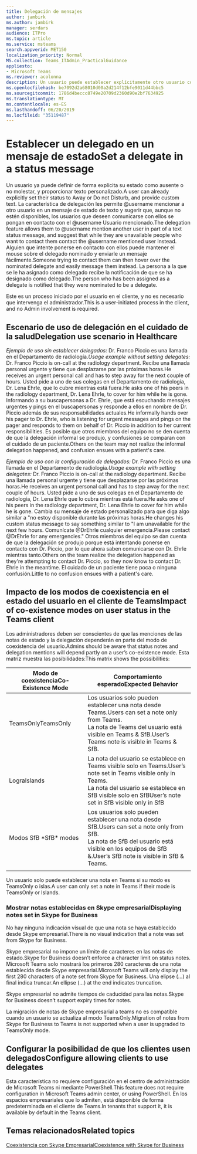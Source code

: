 ```yaml
---
title: Delegación de mensajes
author: jambirk
ms.author: jambirk
manager: serdars
audience: ITPro
ms.topic: article
ms.service: msteams
search.appverid: MET150
localization_priority: Normal
MS.collection: Teams_ITAdmin_PracticalGuidance
appliesto:
- Microsoft Teams
ms.reviewer: acolonna
description: Un usuario puede establecer explícitamente otro usuario como delegado en su mensaje de estado.
ms.openlocfilehash: be7092d2a68010d00a2d214f12bfe9011d44bbc5
ms.sourcegitcommit: 1786d4beccc8749e20709d2360d90e2bf7634925
ms.translationtype: MT
ms.contentlocale: es-ES
ms.lasthandoff: 06/20/2019
ms.locfileid: "35119487"
---
```

# <a name="set-a-delegate-in-a-status-message"></a><span data-ttu-id="1391a-103">Establecer un delegado en un mensaje de estado</span><span class="sxs-lookup"><span data-stu-id="1391a-103">Set a delegate in a status message</span></span>

<span data-ttu-id="1391a-104">Un usuario ya puede definir de forma explícita su estado como ausente o no molestar, y proporcionar texto personalizado.</span><span class="sxs-lookup"><span data-stu-id="1391a-104">A user can already explicitly set their status to Away or Do not Disturb, and provide custom text.</span></span> <span data-ttu-id="1391a-105">La característica de delegación les permite @username mencionar a otro usuario en un mensaje de estado de texto y sugerir que, aunque no estén disponibles, los usuarios que deseen comunicarse con ellos se pongan en contacto con el @username Usuario mencionado.</span><span class="sxs-lookup"><span data-stu-id="1391a-105">The delegation feature allows them to @username mention another user in part of a text status message, and suggest that while they are unavailable people who want to contact them contact the @username mentioned user instead.</span></span> <span data-ttu-id="1391a-106">Alguien que intente ponerse en contacto con ellos puede mantener el mouse sobre el delegado nominado y enviarle un mensaje fácilmente.</span><span class="sxs-lookup"><span data-stu-id="1391a-106">Someone trying to contact them can then hover over the nominated delegate and easily message them instead.</span></span>  <span data-ttu-id="1391a-107">La persona a la que se le ha asignado como delegado recibe la notificación de que se ha designado como delegado.</span><span class="sxs-lookup"><span data-stu-id="1391a-107">The person who has been assigned as a delegate is notified that they were nominated to be a delegate.</span></span>

<span data-ttu-id="1391a-108">Este es un proceso iniciado por el usuario en el cliente, y no es necesario que intervenga el administrador.</span><span class="sxs-lookup"><span data-stu-id="1391a-108">This is a user-initiated process in the client, and no Admin involvement is required.</span></span>

## <a name="delegation-use-scenario-in-healthcare"></a><span data-ttu-id="1391a-109">Escenario de uso de delegación en el cuidado de la salud</span><span class="sxs-lookup"><span data-stu-id="1391a-109">Delegation use scenario in Healthcare</span></span>

<span data-ttu-id="1391a-110">*Ejemplo de uso sin establecer delegados:*  Dr. Franco Piccio es una llamada en el Departamento de radiología.</span><span class="sxs-lookup"><span data-stu-id="1391a-110">*Usage example without setting delegates:*  Dr. Franco Piccio is on-call at the radiology department.</span></span> <span data-ttu-id="1391a-111">Recibe una llamada personal urgente y tiene que desplazarse por las próximas horas.</span><span class="sxs-lookup"><span data-stu-id="1391a-111">He receives an urgent personal call and has to step away for the next couple of hours.</span></span> <span data-ttu-id="1391a-112">Usted pide a uno de sus colegas en el Departamento de radiología, Dr. Lena Ehrle, que lo cubre mientras está fuera.</span><span class="sxs-lookup"><span data-stu-id="1391a-112">He asks one of his peers in the radiology department, Dr. Lena Ehrle, to cover for him while he is gone.</span></span> <span data-ttu-id="1391a-113">Informando a su buscapersonas a Dr. Ehrle, que está escuchando mensajes urgentes y pings en el buscapersonas y responde a ellos en nombre de Dr. Piccio además de sus responsabilidades actuales.</span><span class="sxs-lookup"><span data-stu-id="1391a-113">He informally hands over his pager to Dr. Ehrle, who is listening for urgent messages and pings on the pager and responds to them on behalf of Dr. Piccio in addition to her current responsibilities.</span></span> <span data-ttu-id="1391a-114">Es posible que otros miembros del equipo no se den cuenta de que la delegación informal se produjo, y confusiones se comparan con el cuidado de un paciente.</span><span class="sxs-lookup"><span data-stu-id="1391a-114">Others on the team may not realize the informal delegation happened, and confusion ensues with a patient's care.</span></span>

<span data-ttu-id="1391a-115">*Ejemplo de uso con la configuración de delegados:* Dr. Franco Piccio es una llamada en el Departamento de radiología.</span><span class="sxs-lookup"><span data-stu-id="1391a-115">*Usage example with setting delegates:* Dr. Franco Piccio is on-call at the radiology department.</span></span> <span data-ttu-id="1391a-116">Recibe una llamada personal urgente y tiene que desplazarse por las próximas horas.</span><span class="sxs-lookup"><span data-stu-id="1391a-116">He receives an urgent personal call and has to step away for the next couple of hours.</span></span> <span data-ttu-id="1391a-117">Usted pide a uno de sus colegas en el Departamento de radiología, Dr. Lena Ehrle que lo cubra mientras está fuera.</span><span class="sxs-lookup"><span data-stu-id="1391a-117">He asks one of his peers in the radiology department, Dr. Lena Ehrle to cover for him while he is gone.</span></span> <span data-ttu-id="1391a-118">Cambia su mensaje de estado personalizado para que diga algo similar a "no estoy disponible durante las próximas horas.</span><span class="sxs-lookup"><span data-stu-id="1391a-118">He changes his custom status message to say something similar to "I am unavailable for the next few hours.</span></span> <span data-ttu-id="1391a-119">Comunícate @DrEhrle cualquier emergencia.</span><span class="sxs-lookup"><span data-stu-id="1391a-119">Please contact @DrEhrle for any emergencies."</span></span>  <span data-ttu-id="1391a-120">Otros miembros del equipo se dan cuenta de que la delegación se produjo porque está intentando ponerse en contacto con Dr. Piccio, por lo que ahora saben comunicarse con Dr. Ehrle mientras tanto.</span><span class="sxs-lookup"><span data-stu-id="1391a-120">Others on the team realize the delegation happened as they're attempting to contact Dr. Piccio, so they now know to contact Dr. Ehrle in the meantime.</span></span> <span data-ttu-id="1391a-121">El cuidado de un paciente tiene poca o ninguna confusión.</span><span class="sxs-lookup"><span data-stu-id="1391a-121">Little to no confusion ensues with a patient's care.</span></span>

## <a name="impact-of-co-existence-modes-on-user-status-in-the-teams-client"></a><span data-ttu-id="1391a-122">Impacto de los modos de coexistencia en el estado del usuario en el cliente de Teams</span><span class="sxs-lookup"><span data-stu-id="1391a-122">Impact of co-existence modes on user status in the Teams client</span></span>

<span data-ttu-id="1391a-123">Los administradores deben ser conscientes de que las menciones de las notas de estado y la delegación dependerán en parte del modo de coexistencia del usuario.</span><span class="sxs-lookup"><span data-stu-id="1391a-123">Admins should be aware that status notes and delegation mentions will depend partly on a user’s co-existence mode.</span></span> <span data-ttu-id="1391a-124">Esta matriz muestra las posibilidades:</span><span class="sxs-lookup"><span data-stu-id="1391a-124">This matrix shows the possibilities:</span></span>

|<span data-ttu-id="1391a-125">Modo de coexistencia</span><span class="sxs-lookup"><span data-stu-id="1391a-125">Co-Existence Mode</span></span> | <span data-ttu-id="1391a-126">Comportamiento esperado</span><span class="sxs-lookup"><span data-stu-id="1391a-126">Expected Behavior</span></span>|
|---|---|
|<span data-ttu-id="1391a-127">TeamsOnly</span><span class="sxs-lookup"><span data-stu-id="1391a-127">TeamsOnly</span></span> |<span data-ttu-id="1391a-128">Los usuarios solo pueden establecer una nota desde Teams.</span><span class="sxs-lookup"><span data-stu-id="1391a-128">Users can set a note only from Teams.</span></span> <br> <span data-ttu-id="1391a-129">La nota de Teams del usuario está visible en Teams & SfB.</span><span class="sxs-lookup"><span data-stu-id="1391a-129">User’s Teams note is visible in Teams & SfB.</span></span> |
|<span data-ttu-id="1391a-130">Logra</span><span class="sxs-lookup"><span data-stu-id="1391a-130">Islands</span></span> | <span data-ttu-id="1391a-131">La nota del usuario se establece en Teams visible solo en Teams.</span><span class="sxs-lookup"><span data-stu-id="1391a-131">User’s note set in Teams visible only in Teams.</span></span> <br> <span data-ttu-id="1391a-132">La nota del usuario se establece en SfB visible solo en SfB</span><span class="sxs-lookup"><span data-stu-id="1391a-132">User’s note set in SfB visible only in SfB</span></span> |
|<span data-ttu-id="1391a-133">Modos SfB \*</span><span class="sxs-lookup"><span data-stu-id="1391a-133">SfB\* modes</span></span> | <span data-ttu-id="1391a-134">Los usuarios solo pueden establecer una nota desde SfB.</span><span class="sxs-lookup"><span data-stu-id="1391a-134">Users can set a note only from SfB.</span></span> <br> <span data-ttu-id="1391a-135">La nota de SfB del usuario está visible en los equipos de SfB &.</span><span class="sxs-lookup"><span data-stu-id="1391a-135">User’s SfB note is visible in SfB & Teams.</span></span>  |
|||

<span data-ttu-id="1391a-136">Un usuario solo puede establecer una nota en Teams si su modo es TeamsOnly o islas.</span><span class="sxs-lookup"><span data-stu-id="1391a-136">A user can only set a note in Teams if their mode is TeamsOnly or Islands.</span></span>  

### <a name="displaying-notes-set-in-skype-for-business"></a><span data-ttu-id="1391a-137">Mostrar notas establecidas en Skype empresarial</span><span class="sxs-lookup"><span data-stu-id="1391a-137">Displaying notes set in Skype for Business</span></span>
  
<span data-ttu-id="1391a-138">No hay ninguna indicación visual de que una nota se haya establecido desde Skype empresarial.</span><span class="sxs-lookup"><span data-stu-id="1391a-138">There is no visual indication that a note was set from Skype for Business.</span></span>

<span data-ttu-id="1391a-139">Skype empresarial no impone un límite de caracteres en las notas de estado.</span><span class="sxs-lookup"><span data-stu-id="1391a-139">Skype for Business doesn’t enforce a character limit on status notes.</span></span> <span data-ttu-id="1391a-140">Microsoft Teams solo mostrará los primeros 280 caracteres de una nota establecida desde Skype empresarial.</span><span class="sxs-lookup"><span data-stu-id="1391a-140">Microsoft Teams will only display the first 280 characters of a note set from Skype for Business.</span></span> <span data-ttu-id="1391a-141">Una elipse (...) al final indica truncar.</span><span class="sxs-lookup"><span data-stu-id="1391a-141">An ellipse (…) at the end indicates truncation.</span></span>
  
<span data-ttu-id="1391a-142">Skype empresarial no admite tiempos de caducidad para las notas.</span><span class="sxs-lookup"><span data-stu-id="1391a-142">Skype for Business doesn’t support expiry times for notes.</span></span>

<span data-ttu-id="1391a-143">La migración de notas de Skype empresarial a teams no es compatible cuando un usuario se actualiza al modo TeamsOnly.</span><span class="sxs-lookup"><span data-stu-id="1391a-143">Migration of notes from Skype for Business to Teams is not supported when a user is upgraded to TeamsOnly mode.</span></span>

## <a name="configure-allowing-clients-to-use-delegates"></a><span data-ttu-id="1391a-144">Configurar la posibilidad de que los clientes usen delegados</span><span class="sxs-lookup"><span data-stu-id="1391a-144">Configure allowing clients to use delegates</span></span>

<span data-ttu-id="1391a-145">Esta característica no requiere configuración en el centro de administración de Microsoft Teams ni mediante PowerShell.</span><span class="sxs-lookup"><span data-stu-id="1391a-145">This feature does not require configuration in Microsoft Teams admin center, or using PowerShell.</span></span> <span data-ttu-id="1391a-146">En los espacios empresariales que lo admiten, está disponible de forma predeterminada en el cliente de Teams.</span><span class="sxs-lookup"><span data-stu-id="1391a-146">In tenants that support it, it is available by default in the Teams client.</span></span>

## <a name="related-topics"></a><span data-ttu-id="1391a-147">Temas relacionados</span><span class="sxs-lookup"><span data-stu-id="1391a-147">Related topics</span></span>

[<span data-ttu-id="1391a-148">Coexistencia con Skype Empresarial</span><span class="sxs-lookup"><span data-stu-id="1391a-148">Coexistence with Skype for Business</span></span>](../../coexistence-chat-calls-presence.md)
